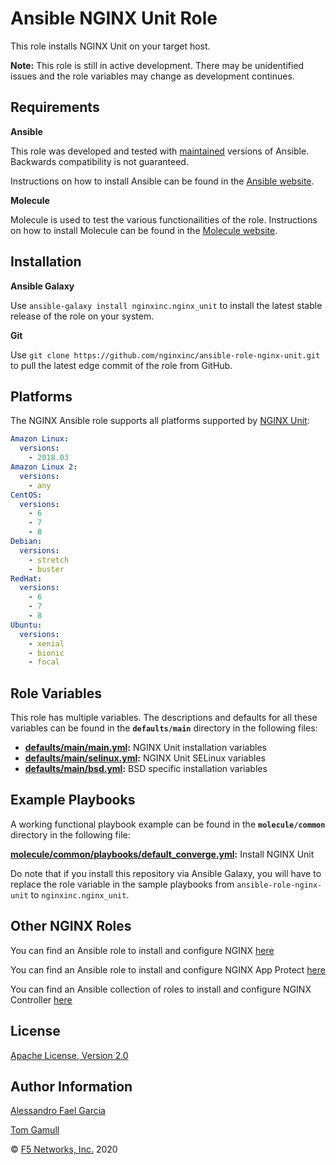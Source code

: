 Ansible NGINX Unit Role
=======================

This role installs NGINX Unit on your target host.

**Note:** This role is still in active development. There may be unidentified issues and the role variables may change as development continues.

Requirements
------------

**Ansible**

This role was developed and tested with [maintained](https://docs.ansible.com/ansible/latest/reference_appendices/release_and_maintenance.html#release-status) versions of Ansible. Backwards compatibility is not guaranteed.

Instructions on how to install Ansible can be found in the [Ansible website](https://docs.ansible.com/ansible/latest/installation_guide/intro_installation.html).

**Molecule**

Molecule is used to test the various functionailities of the role. Instructions on how to install Molecule can be found in the [Molecule website](https://molecule.readthedocs.io/en/latest/installation.html).

Installation
------------

**Ansible Galaxy**

Use `ansible-galaxy install nginxinc.nginx_unit` to install the latest stable release of the role on your system.

**Git**

Use `git clone https://github.com/nginxinc/ansible-role-nginx-unit.git` to pull the latest edge commit of the role from GitHub.

Platforms
---------

The NGINX Ansible role supports all platforms supported by [NGINX Unit](https://unit.nginx.org/installation/#official-packages):

```yaml
Amazon Linux:
  versions:
    - 2018.03
Amazon Linux 2:
  versions:
    - any
CentOS:
  versions:
    - 6
    - 7
    - 8
Debian:
  versions:
    - stretch
    - buster
RedHat:
  versions:
    - 6
    - 7
    - 8
Ubuntu:
  versions:
    - xenial
    - bionic
    - focal
```

Role Variables
--------------

This role has multiple variables. The descriptions and defaults for all these variables can be found in the **`defaults/main`** directory in the following files:

-   **[defaults/main/main.yml](https://github.com/nginxinc/ansible-role-nginx-unit/blob/main/defaults/main/main.yml):** NGINX Unit installation variables
-   **[defaults/main/selinux.yml](https://github.com/nginxinc/ansible-role-nginx-unit/blob/main/defaults/main/unit.yml):** NGINX Unit SELinux variables
-   **[defaults/main/bsd.yml](https://github.com/nginxinc/ansible-role-nginx-unit/blob/main/defaults/main/bsd.yml):** BSD specific installation variables

Example Playbooks
-----------------

A working functional playbook example can be found in the **`molecule/common`** directory in the following file:

**[molecule/common/playbooks/default_converge.yml](https://github.com/nginxinc/ansible-role-nginx-unit/blob/master/molecule/common/playbooks/default_converge.yml):** Install NGINX Unit

Do note that if you install this repository via Ansible Galaxy, you will have to replace the role variable in the sample playbooks from `ansible-role-nginx-unit` to `nginxinc.nginx_unit`.

Other NGINX Roles
-----------------

You can find an Ansible role to install and configure NGINX [here](https://github.com/nginxinc/ansible-role-nginx)

You can find an Ansible role to install and configure NGINX App Protect [here](https://github.com/nginxinc/ansible-role-nginx-app-protect)

You can find an Ansible collection of roles to install and configure NGINX Controller [here](https://github.com/nginxinc/ansible-collection-nginx_controller)

License
-------

[Apache License, Version 2.0](https://github.com/nginxinc/ansible-role-nginx/blob/main/LICENSE)

Author Information
------------------

[Alessandro Fael Garcia](https://github.com/alessfg)

[Tom Gamull](https://github.com/magicalyak)

&copy; [F5 Networks, Inc.](https://www.f5.com/) 2020
